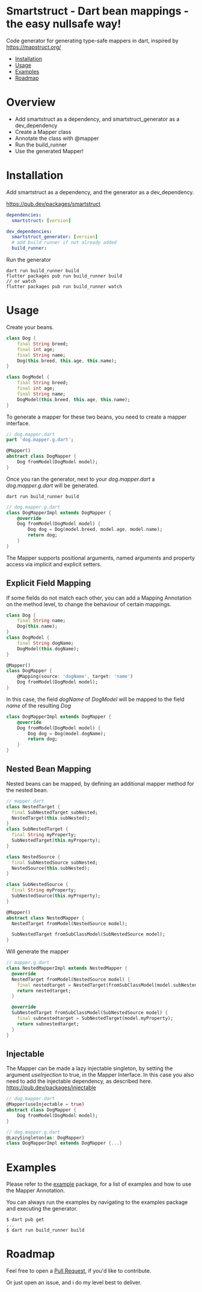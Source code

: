 # Smartstruct - Dart bean mappings - the easy nullsafe way!

Code generator for generating type-safe mappers in dart, inspired by https://mapstruct.org/

- [Installation](#installation)
- [Usage](#usage)
- [Examples](#examples)
- [Roadmap](#roadmap)

# Overview

- Add smartstruct as a dependency, and smartstruct_generator as a dev_dependency
- Create a Mapper class
- Annotate the class with @mapper
- Run the build_runner
- Use the generated Mapper!

# Installation

Add smartstruct as a dependency, and the generator as a dev_dependency.

https://pub.dev/packages/smartstruct

```yaml
dependencies:
  smartstruct: [version]

dev_dependencies:
  smartstruct_generator: [version]
  # add build runner if not already added
  build_runner:
```

Run the generator

```console
dart run build_runner build
flutter packages pub run build_runner build
// or watch
flutter packages pub run build_runner watch
```

# Usage

Create your beans.

```dart
class Dog {
    final String breed;
    final int age;
    final String name;
    Dog(this.breed, this.age, this.name);
}
```

```dart
class DogModel {
    final String breed;
    final int age;
    final String name;
    DogModel(this.breed, this.age, this.name);
}
```

To generate a mapper for these two beans, you need to create a mapper interface.

```dart
// dog.mapper.dart
part 'dog.mapper.g.dart';

@Mapper()
abstract class DogMapper {
    Dog fromModel(DogModel model);
}
```

Once you ran the generator, next to your _dog.mapper.dart_ a _dog.mapper.g.dart_ will be generated.

```
dart run build_runner build
```

```dart
// dog.mapper.g.dart
class DogMapperImpl extends DogMapper {
    @override
    Dog fromModel(DogModel model) {
        Dog dog = Dog(model.breed, model.age, model.name);
        return dog;
    }
}
```

The Mapper supports positional arguments, named arguments and property access via implicit and explicit setters.

## Explicit Field Mapping

If some fields do not match each other, you can add a Mapping Annotation on the method level, to change the behaviour of certain mappings.

```dart
class Dog {
    final String name;
    Dog(this.name);
}
class DogModel {
    final String dogName;
    DogModel(this.dogName);
}
```

```dart
@Mapper()
class DogMapper {
    @Mapping(source: 'dogName', target: 'name')
    Dog fromModel(DogModel model);
}
```

In this case, the field _dogName_ of _DogModel_ will be mapped to the field _name_ of the resulting _Dog_

```dart
class DogMapperImpl extends DogMapper {
    @override
    Dog fromModel(DogModel model) {
        Dog dog = Dog(model.dogName);
        return dog;
    }
}
```

## Nested Bean Mapping

Nested beans can be mapped, by defining an additional mapper method for the nested bean.

```dart
// mapper.dart
class NestedTarget {
  final SubNestedTarget subNested;
  NestedTarget(this.subNested);
}
class SubNestedTarget {
  final String myProperty;
  SubNestedTarget(this.myProperty);
}

class NestedSource {
  final SubNestedSource subNested;
  NestedSource(this.subNested);
}

class SubNestedSource {
  final String myProperty;
  SubNestedSource(this.myProperty);
}

@Mapper()
abstract class NestedMapper {
  NestedTarget fromModel(NestedSource model);

  SubNestedTarget fromSubClassModel(SubNestedSource model);
}
```

Will generate the mapper

```dart
// mapper.g.dart
class NestedMapperImpl extends NestedMapper {
  @override
  NestedTarget fromModel(NestedSource model) {
    final nestedtarget = NestedTarget(fromSubClassModel(model.subNested));
    return nestedtarget;
  }

  @override
  SubNestedTarget fromSubClassModel(SubNestedSource model) {
    final subnestedtarget = SubNestedTarget(model.myProperty);
    return subnestedtarget;
  }
}

```

## Injectable

The Mapper can be made a lazy injectable singleton, by setting the argument _useInjection_ to true, in the Mapper Interface.
In this case you also need to add the injectable dependency, as described here. https://pub.dev/packages/injectable

```dart
// dog.mapper.dart
@Mapper(useInjectable = true)
abstract class DogMapper {
    Dog fromModel(DogModel model);
}
```

```dart
// dog.mapper.g.dart
@LazySingleton(as: DogMapper)
class DogMapperImpl extends DogMapper {...}
```

# Examples

Please refer to the [example](https://github.com/smotastic/smartstruct/tree/master/example) package, for a list of examples and how to use the Mapper Annotation.

You can always run the examples by navigating to the examples package and executing the generator.

```console
$ dart pub get
...
$ dart run build_runner build
```

# Roadmap

Feel free to open a [Pull Request](https://github.com/smotastic/smartstruct/pulls), if you'd like to contribute.

Or just open an issue, and i do my level best to deliver.

